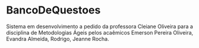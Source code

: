 # BancoDeQuestoes
Sistema em desenvolvimento a pedido da professora Cleiane Oliveira para a disciplina de Metodologias Ágeis pelos acaêmicos Emerson Pereira Oliveira, Evandra Almeida, Rodrigo, Jeanne Rocha.
